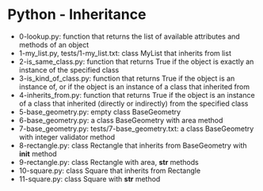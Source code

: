 # Python - Inheritance
* 0-lookup.py: function that returns the list of available attributes and methods of an object
* 1-my_list.py, tests/1-my_list.txt: class MyList that inherits from list
* 2-is_same_class.py: function that returns True if the object is exactly an instance of the specified class
* 3-is_kind_of_class.py: function that returns True if the object is an instance of, or if the object is an instance of a class that inherited from
* 4-inherits_from.py: function that returns True if the object is an instance of a class that inherited (directly or indirectly) from the specified class
* 5-base_geometry.py: empty class BaseGeometry
* 6-base_geometry.py: a class BaseGeometry with area method
* 7-base_geometry.py: tests/7-base_geometry.txt: a class BaseGeometry with integer validator method
* 8-rectangle.py: class Rectangle that inherits from BaseGeometry with __init__ method
* 9-rectangle.py: class Rectangle with area, __str__ methods
* 10-square.py: class Square that inherits from Rectangle
* 11-square.py: class Square with __str__ method
